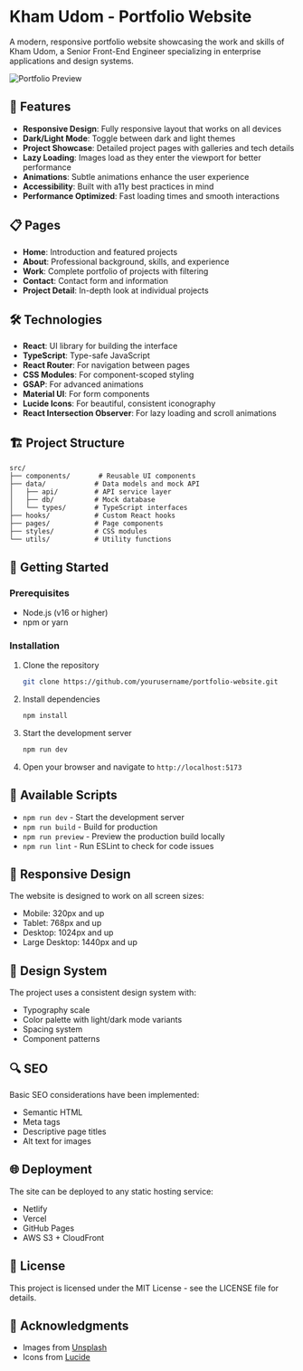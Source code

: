 # Kham Udom - Portfolio Website

A modern, responsive portfolio website showcasing the work and skills of Kham Udom, a Senior Front-End Engineer specializing in enterprise applications and design systems.

![Portfolio Preview](https://images.unsplash.com/photo-1517134191118-9d595e4c8c2b?auto=format&fit=crop&q=80)

## 🚀 Features

- **Responsive Design**: Fully responsive layout that works on all devices
- **Dark/Light Mode**: Toggle between dark and light themes
- **Project Showcase**: Detailed project pages with galleries and tech details
- **Lazy Loading**: Images load as they enter the viewport for better performance
- **Animations**: Subtle animations enhance the user experience
- **Accessibility**: Built with a11y best practices in mind
- **Performance Optimized**: Fast loading times and smooth interactions

## 📋 Pages

- **Home**: Introduction and featured projects
- **About**: Professional background, skills, and experience
- **Work**: Complete portfolio of projects with filtering
- **Contact**: Contact form and information
- **Project Detail**: In-depth look at individual projects

## 🛠️ Technologies

- **React**: UI library for building the interface
- **TypeScript**: Type-safe JavaScript
- **React Router**: For navigation between pages
- **CSS Modules**: For component-scoped styling
- **GSAP**: For advanced animations
- **Material UI**: For form components
- **Lucide Icons**: For beautiful, consistent iconography
- **React Intersection Observer**: For lazy loading and scroll animations

## 🏗️ Project Structure

```
src/
├── components/       # Reusable UI components
├── data/            # Data models and mock API
│   ├── api/         # API service layer
│   ├── db/          # Mock database
│   └── types/       # TypeScript interfaces
├── hooks/           # Custom React hooks
├── pages/           # Page components
├── styles/          # CSS modules
└── utils/           # Utility functions
```

## 🚀 Getting Started

### Prerequisites

- Node.js (v16 or higher)
- npm or yarn

### Installation

1. Clone the repository
   ```bash
   git clone https://github.com/yourusername/portfolio-website.git
   ```

2. Install dependencies
   ```bash
   npm install
   ```

3. Start the development server
   ```bash
   npm run dev
   ```

4. Open your browser and navigate to `http://localhost:5173`

## 🔧 Available Scripts

- `npm run dev` - Start the development server
- `npm run build` - Build for production
- `npm run preview` - Preview the production build locally
- `npm run lint` - Run ESLint to check for code issues

## 📱 Responsive Design

The website is designed to work on all screen sizes:

- Mobile: 320px and up
- Tablet: 768px and up
- Desktop: 1024px and up
- Large Desktop: 1440px and up

## 🎨 Design System

The project uses a consistent design system with:

- Typography scale
- Color palette with light/dark mode variants
- Spacing system
- Component patterns

## 🔍 SEO

Basic SEO considerations have been implemented:

- Semantic HTML
- Meta tags
- Descriptive page titles
- Alt text for images

## 🌐 Deployment

The site can be deployed to any static hosting service:

- Netlify
- Vercel
- GitHub Pages
- AWS S3 + CloudFront

## 📄 License

This project is licensed under the MIT License - see the LICENSE file for details.

## 🙏 Acknowledgments

- Images from [Unsplash](https://unsplash.com)
- Icons from [Lucide](https://lucide.dev)